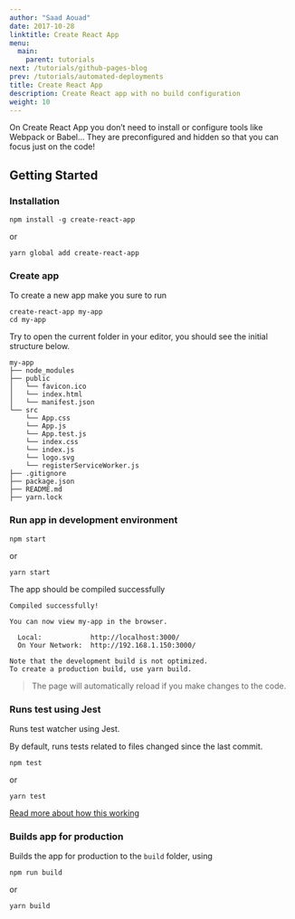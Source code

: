 ```yaml
---
author: "Saad Aouad"
date: 2017-10-28
linktitle: Create React App
menu:
  main:
    parent: tutorials
next: /tutorials/github-pages-blog
prev: /tutorials/automated-deployments
title: Create React App
description: Create React app with no build configuration 
weight: 10
---
```



On Create React App you don’t need to install or configure tools like Webpack or Babel...
They are preconfigured and hidden so that you can focus just on the code!

## **Getting Started**

### **Installation**

```
npm install -g create-react-app
```
or 
```
yarn global add create-react-app
```

### **Create app**
To create a new app make you sure to run

```
create-react-app my-app
cd my-app
```

Try to open the current folder in your editor, you should see the initial structure below.

```
my-app
├── node_modules
├── public
│   └── favicon.ico
│   └── index.html
│   └── manifest.json
└── src
    └── App.css
    └── App.js
    └── App.test.js
    └── index.css
    └── index.js
    └── logo.svg
    └── registerServiceWorker.js
├── .gitignore
├── package.json
├── README.md
├── yarn.lock

```

### **Run app in development environment**

```
npm start
```
or 
```
yarn start
```
The app should be compiled successfully

```
Compiled successfully!

You can now view my-app in the browser.

  Local:            http://localhost:3000/
  On Your Network:  http://192.168.1.150:3000/

Note that the development build is not optimized.
To create a production build, use yarn build.
```
>The page will automatically reload if you make changes to the code.

### **Runs test using Jest**
Runs test watcher using Jest.

By default, runs tests related to files changed since the last commit.

```
npm test
```
or
```
yarn test
```

[Read more about how this working](https://github.com/facebook/create-react-app/blob/master/packages/react-scripts/template/README.md#running-tests)

### **Builds app for production**
Builds the app for production to the `build` folder, using

```
npm run build
```
or 
```
yarn build
```